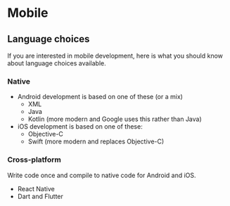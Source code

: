 # Mobile

## Language choices

If you are interested in mobile development, here is what you should know about language choices available.


### Native

- Android development is based on one of these (or a mix)
    - XML
    - Java
    - Kotlin (more modern and Google uses this rather than Java)
- iOS development is based on one of these:
    - Objective-C
    - Swift (more modern and replaces Objective-C)
     
### Cross-platform

Write code once and compile to native code for Android and iOS.

- React Native
- Dart and Flutter
